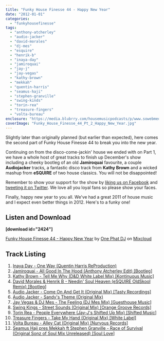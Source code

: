 ```yaml
---
title: "Funky House Finesse 44 - Happy New Year"
date: "2012-01-01"
categories: 
  - "funkyhousefinesse"
tags: 
  - "anthony-atcherley"
  - "audio-jacker"
  - "david-morales"
  - "dj-mes"
  - "esquire"
  - "henrik-b"
  - "inaya-day"
  - "jamiroquai"
  - "jay-j"
  - "jay-vegas"
  - "kathy-brown"
  - "mekkah"
  - "quentin-harris"
  - "seamus-haji"
  - "stephen-granville"
  - "swing-kinds"
  - "torin-rea"
  - "treasure-fingers"
  - "volta-bureau"
enclosure: "https://media.blubrry.com/housemusicpodcasts/p/www.sowebmediauk.co.uk/dj-shows/OnePhatDj2/Funky_House_Finesse_44_Pt_2_Happy_New_Year_128.mp3 audio/mpeg "
coverImage: "Funky_House_Finesse_44_Pt_2_Happy_New_Year.jpg"
---
```


Slightly later than originally planned (but earlier than expected), here comes the second part of Funky House Finesse 44 to break you into the new year.

Continuing on from the disco-come-jackin' house we ended with on Part 1, we have a whole host of great tracks to finish up December's show including a cheeky bootleg of an old **Jamiroquai** favourite, a couple **Audiojacker** tracks, a fantastic disco track from **Kathy Brown** and a wicked mashup from **eSQUIRE** of two house classics. You will not be disappointed!

Remember to show your support for the show by [liking us on Facebook](https://www.facebook.com/onephatdj) and [tweeting it on Twitter](https://twitter.com/onephatdj). We love all you loyal fans so please show your faces.

Finally, happy new year to you all. We've had a great 2011 of house music and I expect even better things in 2012. Here's to a funky one!

## Listen and Download

**\[download id="2424"\]**

[Funky House Finesse 44 - Happy New Year](https://www.mixcloud.com/onephatdj/funky-house-finesse-44-happy-new-year/?utm_source=widget&utm_medium=web&utm_campaign=base_links&utm_term=resource_link) by [One Phat DJ](https://www.mixcloud.com/onephatdj/?utm_source=widget&utm_medium=web&utm_campaign=base_links&utm_term=profile_link) on [Mixcloud](https://www.mixcloud.com/?utm_source=widget&utm_medium=web&utm_campaign=base_links&utm_term=homepage_link)

## Track Listing

1. [Inaya Day - One Way (Quentin Harris ReProduction)](https://clk.tradedoubler.com/click?p=23708&a=1254950&url=http%3A%2F%2Fitunes.apple.com%2Fgb%2Falbum%2Fone-way-quentin-harris-reproduction%2Fid483478603%3Fi%3D483478672%26uo%3D4%26partnerId%3D2003)
2. [Jamiroquai - All Good In The Hood (Anthony Atcherley Edit) \[Bootleg\]](https://soundcloud.com/anthonyatcherley/jamiroquai-all-good-in-the)
3. [Kathy Brown - Tell Me Why (D&D White Label Mix) \[Kontinuous Music\]](https://clk.tradedoubler.com/click?p=23708&a=1254950&url=http%3A%2F%2Fitunes.apple.com%2Fgb%2Falbum%2Ftell-me-why-d-d-white-label-mix%2Fid484434382%3Fi%3D484434388%26uo%3D4%26partnerId%3D2003)
4. [David Morales & Henrik B - Needin' Soul Heaven (eSQUIRE OldSkool Remix) \[Bootleg\]](https://soundcloud.com/esquiremusic/david-morales-vs-henrik-b)
5. [Audio Jacker - Come On And Get It (Original Mix) \[Tasty Recordings\]](https://clk.tradedoubler.com/click?p=23708&a=1254950&url=http%3A%2F%2Fitunes.apple.com%2Fgb%2Falbum%2Fcome-on-and-get-it-original-mix%2Fid478900950%3Fi%3D478900954%26uo%3D4%26partnerId%3D2003)
6. [Audio Jacker - Sandy's Theme (Original Mix)](https://clk.tradedoubler.com/click?p=23708&a=1254950&url=http%3A%2F%2Fitunes.apple.com%2Fgb%2Falbum%2Fsandys-theme-original-mix%2Fid470849836%3Fi%3D470849914%26uo%3D4%26partnerId%3D2003)
7. [Jay Vegas & DJ Mes - The Feeling (DJ Mes Mix) \[Guesthouse Music\]](https://www.beatport.com/track/the-feeling-jay-vegas-mix/3052796)
8. [Swing Kings - Street Sounds (Original Mix) \[Orange Groove Records\]](https://clk.tradedoubler.com/click?p=23708&a=1254950&url=http%3A%2F%2Fitunes.apple.com%2Fgb%2Falbum%2Fstreet-sounds-original-mix%2Fid478891207%3Fi%3D478891531%26uo%3D4%26partnerId%3D2003)
9. [Torin Rea - People Everywhere (Jay-J's Shifted Up Mix) \[Shifted Music\]](https://clk.tradedoubler.com/click?p=23708&a=1254950&url=http%3A%2F%2Fitunes.apple.com%2Fgb%2Falbum%2Fpeople-everywhere-jay-js-shifted%2Fid478154144%3Fi%3D478154189%26uo%3D4%26partnerId%3D2003)
10. [Treasure Fingers - Take My Hand (Original Mix) \[White Label\]](https://treasurefingers.com/?p=151)
11. [Volta Bureau - Alley Cat (Original Mix) \[Nurvous Records\]](https://www.beatport.com/track/alley-cat-original-mix/2712933)
12. [Seamus Haji pres Mekkah ft Stephen Granville - Race of Survival (Original Sonz of Soul Mix Unreleased) \[Soul Love\]](https://clk.tradedoubler.com/click?p=23708&a=1254950&url=http%3A%2F%2Fitunes.apple.com%2Fgb%2Falbum%2Frace-survival-original-sonz%2Fid480207694%3Fi%3D480207705%26uo%3D4%26partnerId%3D2003)
